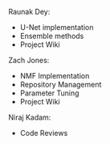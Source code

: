 Raunak Dey:
- U-Net implementation
- Ensemble methods
- Project Wiki

Zach Jones:
- NMF Implementation
- Repository Management
- Parameter Tuning
- Project Wiki

Niraj Kadam:
- Code Reviews
